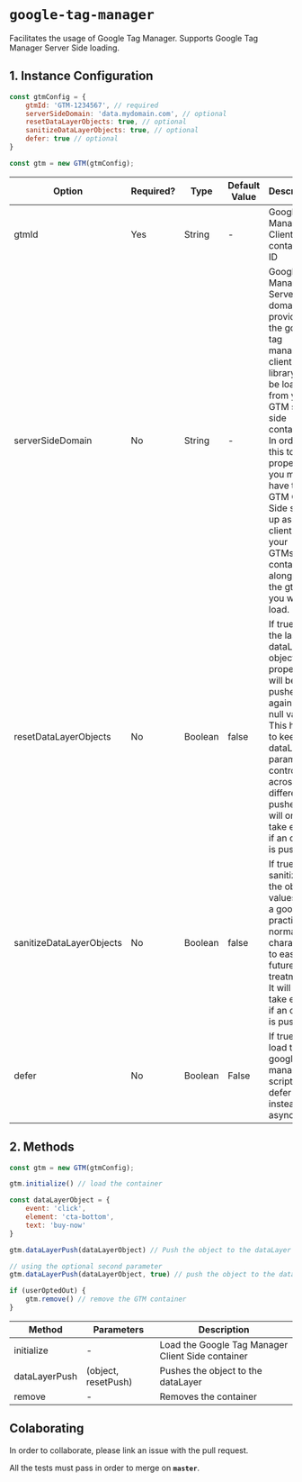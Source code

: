 # `google-tag-manager`

Facilitates the usage of Google Tag Manager. Supports Google Tag Manager Server Side loading.

## 1. Instance Configuration

```javascript
const gtmConfig = { 
    gtmId: 'GTM-1234567', // required 
    serverSideDomain: 'data.mydomain.com', // optional 
    resetDataLayerObjects: true, // optional
    sanitizeDataLayerObjects: true, // optional
    defer: true // optional 
}

const gtm = new GTM(gtmConfig);
```

| Option | Required? | Type | Default Value | Description | 
| ------ | --------- | ---- | ------------- | ----------- | 
| gtmId | Yes | String | - | Google Tag Manager Client Side container ID | 
| serverSideDomain | No | String | - | Google Tag Manager Server Side domain. If provided, the google tag manager client side library will be loaded from your GTM server side container. In order for this to work properly, you must have the GTM Client Side setted up as a client on your GTMss container, along with the gtmId you want to load. | 
| resetDataLayerObjects | No | Boolean | false | If true all the last dataLayer object properties will be pushed again with null value. This helps to keep the dataLayer parameters controlled across different pushes. It will only take effect if an object is pushed |
| sanitizeDataLayerObjects | No | Boolean | false | If true it sanitizes the object values. It is a good practice to normalize characters to ease future data treatments. It will only take effect if an object is pushed
| defer | No | Boolean | False | If true it will load the google tag manager script as a defer script instead of async |

## 2. Methods

```javascript
const gtm = new GTM(gtmConfig);

gtm.initialize() // load the container

const dataLayerObject = { 
    event: 'click',
    element: 'cta-bottom',
    text: 'buy-now'
}

gtm.dataLayerPush(dataLayerObject) // Push the object to the dataLayer

// using the optional second parameter
gtm.dataLayerPush(dataLayerObject, true) // push the object to the dataLayer and then push another object reseting the properties first sent. It has priority over the initial configuration 'resetDataLayerObjects'.

if (userOptedOut) { 
    gtm.remove() // remove the GTM container
}
```

| Method | Parameters | Description | 
| ------ | ---------- | ----------- | 
| initialize | - | Load the Google Tag Manager Client Side container | 
| dataLayerPush | (object, resetPush) | Pushes the object to the dataLayer | 
| remove | - | Removes the container | 

## Colaborating 

In order to collaborate, please link an issue with the pull request.

All the tests must pass in order to merge on **`master`**.